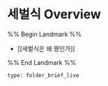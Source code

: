 # 세벌식 Overview

%% Begin Landmark %%
- [[세벌식은 왜 짱인가]]

%% End Landmark %%


```ccard
type: folder_brief_live
```

